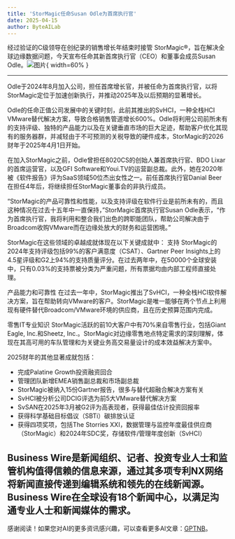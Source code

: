 ```yaml
---
title: 'StorMagic任命Susan Odle为首席执行官'
date: 2025-04-15
author: ByteAILab
---
```


经过验证的C级领导在创纪录的销售增长年结束时接管
StorMagic®，旨在解决全球边缘数据问题，今天宣布任命其新首席执行官（CEO）和董事会成员Susan Odle。![图片](https://ai-techpark.com/wp-content/uploads/StorMagic.jpg){ width=60% }

---
Odle于2024年8月加入公司，担任首席增长官，并被任命为首席执行官，以将StorMagic定位于加速创新执行，并推动2025年及以后预期的显著增长。

Odle的任命正值公司发展中的关键时刻，此前其推出的SvHCI，一种全栈HCI VMware替代解决方案，导致合格销售管道增长600%。Odle将利用公司前所未有的支持评级、独特的产品能力以及在关键垂直市场的巨大足迹，帮助客户优化其现有的服务器群，并减轻由于不可预测的关税导致的硬件成本，StorMagic的2026财年于2025年4月1日开始。

在加入StorMagic之前，Odle曾担任8020CS的创始人兼首席执行官、BDO Lixar的首席运营官，以及GFI Software和Youi.TV的运营副总裁。此外，她在2020年被《软件报告》评为SaaS领域50位杰出女性之一。前任首席执行官Danial Beer在担任4年后，将继续担任StorMagic董事会的非执行成员。

“StorMagic的产品可靠性和性能，以及支持评级在软件行业是前所未有的，而且这种情况在过去十五年中一直保持，”StorMagic首席执行官Susan Odle表示，“作为首席执行官，我将利用和整合我们出色的跨职能团队，帮助公司解决由于Broadcom收购VMware而在边缘处放大的财务和运营困境。”

StorMagic在这些领域的卓越成就体现在以下关键成就中：
支持
StorMagic的2024年支持评级包括99%的客户满意度（CSAT）、Gartner Peer Insights上的4.5星评级和G2上94%的支持质量评分。在过去两年中，在50000个全球安装中，只有0.03%的支持票被分类为严重问题，所有票据均由内部工程师直接处理。

产品能力和可靠性
在过去一年中，StorMagic推出了SvHCI，一种全栈HCI软件解决方案，旨在帮助转向VMware的客户。StorMagic是唯一能够在两个节点上利用现有硬件替代Broadcom/VMware环境的供应商，且在历史预算范围内完成。

零售IT专业知识
StorMagic活跃的前10大客户中有70%来自零售行业，包括Giant Eagle, Inc.和Sheetz, Inc.。StorMagic对边缘零售地点特定需求的深刻理解，体现在其高可用的车队管理和为关键业务高交易量设计的成本效益解决方案中。

2025财年的其他显著成就包括：

- 完成Palatine Growth投资融资回合
- 管理团队新增EMEA销售副总裁和市场副总裁
- StorMagic被纳入15份Gartner报告，很多与替代超融合解决方案有关
- SvHCI被分析公司DCIG评选为前5大VMware替代解决方案
- SvSAN在2025年3月被G2评为高表现者，获得最佳估计投资回报率
- 获得科学基础目标倡议（SBTi）碳排放认证
- 获得四项奖项，包括The Storries XXI，数据管理与监控年度最佳供应商（StorMagic）和2024年SDC奖，存储软件/管理年度创新（SvHCI）

Business Wire是新闻组织、记者、投资专业人士和监管机构值得信赖的信息来源，通过其多项专利NX网络将新闻直接传递到编辑系统和领先的在线新闻源。Business Wire在全球设有18个新闻中心，以满足沟通专业人士和新闻媒体的需求。
---
感谢阅读！如果您对AI的更多资讯感兴趣，可以查看更多AI文章：[GPTNB](https://gptnb.com)。
